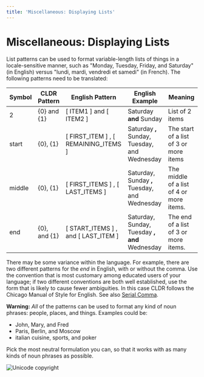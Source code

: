 ```yaml
---
title: 'Miscellaneous: Displaying Lists'
---
```


# Miscellaneous: Displaying Lists

List patterns can be used to format variable-length lists of things in a locale-sensitive manner, such as "Monday, Tuesday, Friday, and Saturday" (in English) versus "lundi, mardi, vendredi et samedi" (in French). The following patterns need to be translated:

| Symbol | CLDR Pattern | English Pattern | English Example | Meaning |
|---|---|---|---|---|
| 2 | {0} and {1} | [ ITEM1 ]  and  [ ITEM2 ] | Saturday **and** Sunday | List of 2 items |
| start | {0}, {1} | [ FIRST_ITEM ] , [ REMAINING_ITEMS ] | Saturday **,** Sunday, Tuesday, and Wednesday   | The start of a list of 3 or more items |
| middle | {0}, {1} | [ FIRST_ITEMS ] , [ LAST_ITEMS ] | Saturday, Sunday **,** Tuesday, and Wednesday | The middle of a list of 4 or more items. |
| end | {0}, and {1} | [ START_ITEMS ] , and [ LAST_ITEM ] | Saturday, Sunday, Tuesday **, and**  Wednesday | The end of a list of 3 or more items. |

There may be some variance within the language. For example, there are two different patterns for the *end* in English, with or without the comma. Use the convention that is most customary among educated users of your language; if two different conventions are both well established, use the form that is likely to cause fewer ambiguities. In this case CLDR follows the Chicago Manual of Style for English. See also [Serial Comma](http://en.wikipedia.org/wiki/Serial_comma).

**Warning:** *All* of the patterns can be used to format any kind of noun phrases: people, places, and things. Examples could be:

- John, Mary, and Fred
- Paris, Berlin, and Moscow
- italian cuisine, sports, and poker

Pick the most neutral formulation you can, so that it works with as many kinds of noun phrases as possible.

![Unicode copyright](https://www.unicode.org/img/hb_notice.gif)
